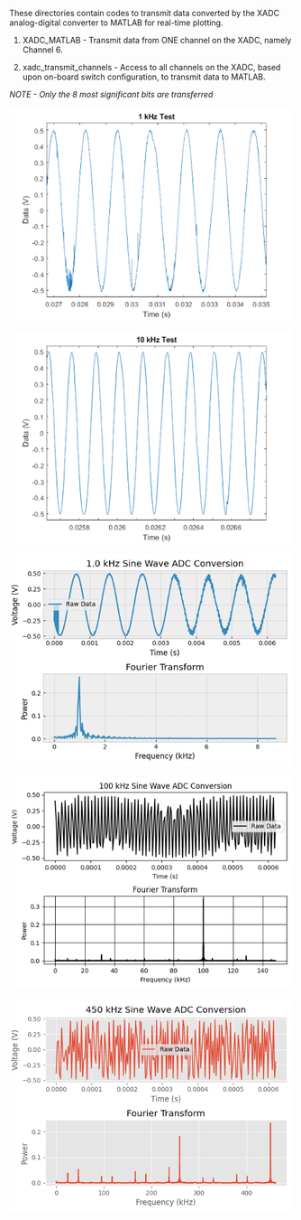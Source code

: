 These directories contain codes to transmit data converted by the XADC analog-digital converter to MATLAB for real-time plotting. 

1) XADC_MATLAB - Transmit data from ONE channel on the XADC, namely Channel 6.

2) xadc_transmit_channels - Access to all channels on the XADC, based upon on-board switch configuration, to transmit data to MATLAB.



*NOTE - Only the 8 most significant bits are transferred*

![Fail](https://github.com/brady-ryan/basys3_fpga/blob/main/images/1khz_xadc_test.png)

![Fail](https://github.com/brady-ryan/basys3_fpga/blob/main/images/10khz_xadc_test.png)

![Fail](https://github.com/brady-ryan/basys3_fpga/blob/main/images/1khz_sineadc.png)

![Fail](https://github.com/brady-ryan/basys3_fpga/blob/main/images/100khz_sineadc.png)

![Fail](https://github.com/brady-ryan/basys3_fpga/blob/main/images/450khz_sineadc.png)



